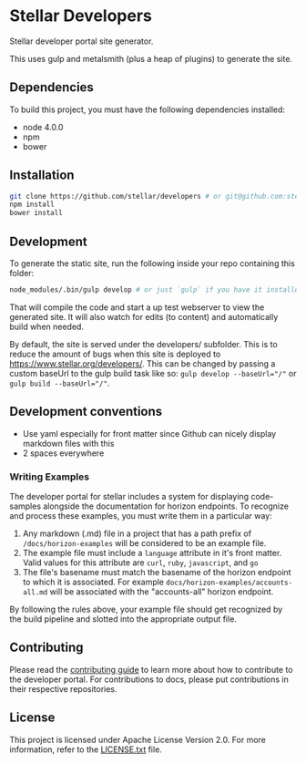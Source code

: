 # Stellar Developers
Stellar developer portal site generator.

This uses gulp and metalsmith (plus a heap of plugins) to generate the site.

## Dependencies

To build this project, you must have the following dependencies installed:

- node 4.0.0
- npm
- bower

## Installation
```bash
git clone https://github.com/stellar/developers # or git@github.com:stellar/developers.git
npm install
bower install

```

## Development
To generate the static site, run the following inside your repo containing this folder:
```bash
node_modules/.bin/gulp develop # or just `gulp` if you have it installed globally or have path set up
```

That will compile the code and start a up test webserver to view the generated site. It will also watch for edits (to content) and automatically build when needed.

By default, the site is served under the developers/ subfolder. This is to reduce the amount of bugs when this site is deployed to https://www.stellar.org/developers/. This can be changed by passing a custom baseUrl to the gulp build task like so: `gulp develop --baseUrl="/"` or `gulp build --baseUrl="/"`.

## Development conventions
- Use yaml especially for front matter since Github can nicely display markdown files with this
- 2 spaces everywhere

### Writing Examples

The developer portal for stellar includes a system for displaying code-samples alongside the documentation for horizon endpoints. To recognize and process these examples, you must write them in a particular way:

1.  Any markdown (.md) file in a project that has a path prefix of `/docs/horizon-examples` will be considered to be an example file.
2.  The example file must include a `language` attribute in it's front matter.  Valid values for this attribute are `curl`, `ruby`, `javascript`, and `go`
3.  The file's basename must match the basename of the horizon endpoint to which it is associated.  For example `docs/horizon-examples/accounts-all.md` will be associated with the "accounts-all" horizon endpoint. 

By following the rules above, your example file should get recognized by the build pipeline and slotted into the appropriate output file.

## Contributing
Please read the [contributing guide](CONTRIBUTING.md) to learn more about how to contribute to the developer portal. For contributions to docs, please put contributions in their respective repositories.

## License
This project is licensed under Apache License Version 2.0. For more information, refer to the [LICENSE.txt](LICENSE.txt) file.
